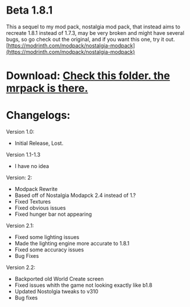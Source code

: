# Beta 1.8.1
This a sequel to my mod pack, nostalgia mod pack, that instead aims to recreate 1.8.1 instead of 1.7.3, may be very broken and might have several bugs, so go check out the original, and if you want this one, try it out.
[https://modrinth.com/modpack/nostalgia-modpack](https://modrinth.com/modpack/nostalgia-modpack)

# Download: [Check this folder. the mrpack is there.](https://github.com/arc360alt/arcsmodpacks/tree/main/Beta%201.8.1)

# Changelogs:

Version 1.0:
- Initial Release, Lost.

Version 1.1-1.3
- I have no idea

Version: 2:
- Modpack Rewrite
- Based off of Nostalgia Modapck 2.4 instead of 1.?
- Fixed Textures
- Fixed obvious issues
- Fixed hunger bar not appearing

Version 2.1:
- Fixed some lighting issues
- Made the lighting engine more accurate to 1.8.1
- Fixed some accuracy issues
- Bug Fixes

Version 2.2:
- Backported old World Create screen
- Fixed issues whith the game not looking exactly like b1.8
- Updated Nostolgia tweaks to v310
- Bug fixes

